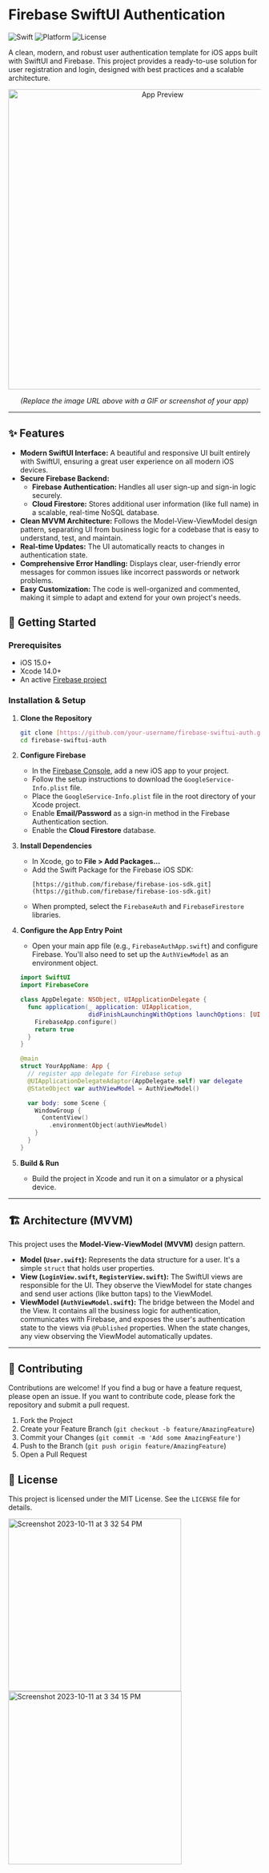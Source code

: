 # Firebase SwiftUI Authentication

![Swift](https://img.shields.io/badge/Swift-5.0-orange.svg)
![Platform](https://img.shields.io/badge/platform-iOS-lightgrey.svg)
![License](https://img.shields.io/badge/License-MIT-blue.svg)

A clean, modern, and robust user authentication template for iOS apps built with SwiftUI and Firebase. This project provides a ready-to-use solution for user registration and login, designed with best practices and a scalable architecture.

<p align="center">
  <img src="https://i.imgur.com/your-app-preview.png" alt="App Preview" width="600"/>
</p>
<p align="center">
  <em>(Replace the image URL above with a GIF or screenshot of your app)</em>
</p>

---

## ✨ Features

* **Modern SwiftUI Interface:** A beautiful and responsive UI built entirely with SwiftUI, ensuring a great user experience on all modern iOS devices.
* **Secure Firebase Backend:**
    * **Firebase Authentication:** Handles all user sign-up and sign-in logic securely.
    * **Cloud Firestore:** Stores additional user information (like full name) in a scalable, real-time NoSQL database.
* **Clean MVVM Architecture:** Follows the Model-View-ViewModel design pattern, separating UI from business logic for a codebase that is easy to understand, test, and maintain.
* **Real-time Updates:** The UI automatically reacts to changes in authentication state.
* **Comprehensive Error Handling:** Displays clear, user-friendly error messages for common issues like incorrect passwords or network problems.
* **Easy Customization:** The code is well-organized and commented, making it simple to adapt and extend for your own project's needs.

## 🚀 Getting Started

### Prerequisites

* iOS 15.0+
* Xcode 14.0+
* An active [Firebase project](https://console.firebase.google.com/)

### Installation & Setup

1.  **Clone the Repository**
    ```bash
    git clone [https://github.com/your-username/firebase-swiftui-auth.git](https://github.com/your-username/firebase-swiftui-auth.git)
    cd firebase-swiftui-auth
    ```

2.  **Configure Firebase**
    * In the [Firebase Console](https://console.firebase.google.com/), add a new iOS app to your project.
    * Follow the setup instructions to download the `GoogleService-Info.plist` file.
    * Place the `GoogleService-Info.plist` file in the root directory of your Xcode project.
    * Enable **Email/Password** as a sign-in method in the Firebase Authentication section.
    * Enable the **Cloud Firestore** database.

3.  **Install Dependencies**
    * In Xcode, go to **File > Add Packages...**
    * Add the Swift Package for the Firebase iOS SDK:
        ```
        [https://github.com/firebase/firebase-ios-sdk.git](https://github.com/firebase/firebase-ios-sdk.git)
        ```
    * When prompted, select the `FirebaseAuth` and `FirebaseFirestore` libraries.

4.  **Configure the App Entry Point**
    * Open your main app file (e.g., `FirebaseAuthApp.swift`) and configure Firebase. You'll also need to set up the `AuthViewModel` as an environment object.

    ```swift
    import SwiftUI
    import FirebaseCore

    class AppDelegate: NSObject, UIApplicationDelegate {
      func application(_ application: UIApplication,
                       didFinishLaunchingWithOptions launchOptions: [UIApplication.LaunchOptionsKey : Any]? = nil) -> Bool {
        FirebaseApp.configure()
        return true
      }
    }

    @main
    struct YourAppName: App {
      // register app delegate for Firebase setup
      @UIApplicationDelegateAdaptor(AppDelegate.self) var delegate
      @StateObject var authViewModel = AuthViewModel()

      var body: some Scene {
        WindowGroup {
          ContentView()
            .environmentObject(authViewModel)
        }
      }
    }
    ```

5.  **Build & Run**
    * Build the project in Xcode and run it on a simulator or a physical device.

---

## 🏗️ Architecture (MVVM)

This project uses the **Model-View-ViewModel (MVVM)** design pattern.

* **Model (`User.swift`):** Represents the data structure for a user. It's a simple `struct` that holds user properties.
* **View (`LoginView.swift`, `RegisterView.swift`):** The SwiftUI views are responsible for the UI. They observe the ViewModel for state changes and send user actions (like button taps) to the ViewModel.
* **ViewModel (`AuthViewModel.swift`):** The bridge between the Model and the View. It contains all the business logic for authentication, communicates with Firebase, and exposes the user's authentication state to the views via `@Published` properties. When the state changes, any view observing the ViewModel automatically updates.

---

## 🤝 Contributing

Contributions are welcome! If you find a bug or have a feature request, please open an issue. If you want to contribute code, please fork the repository and submit a pull request.

1.  Fork the Project
2.  Create your Feature Branch (`git checkout -b feature/AmazingFeature`)
3.  Commit your Changes (`git commit -m 'Add some AmazingFeature'`)
4.  Push to the Branch (`git push origin feature/AmazingFeature`)
5.  Open a Pull Request

## 📄 License

This project is licensed under the MIT License. See the `LICENSE` file for details.


<img width="345" alt="Screenshot 2023-10-11 at 3 32 54 PM" src="https://github.com/ReyabSaluja/RegisterLoginPageFirebase/assets/114021780/3e1815e5-8460-4017-a85e-cb2c797dfaae">

<img width="346" alt="Screenshot 2023-10-11 at 3 34 15 PM" src="https://github.com/ReyabSaluja/RegisterLoginPageFirebase/assets/114021780/b0b6754d-ea43-4fe6-809b-43ba0c1607bd">
